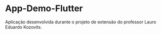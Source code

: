 # App-Demo-Flutter
Aplicação desenvolvida durante o projeto de extensão do professor Lauro Eduardo Kozovits.
